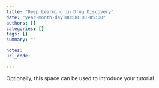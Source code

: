 ```yaml
---
title: "Deep Learning in Drug Discovery" 
date: "year-month-dayT00:00:00-05:00"
authors: []
categories: []
tags: []
summary: ""

notes: 
url_code: 

---
```


Optionally, this space can be used to introduce your tutorial